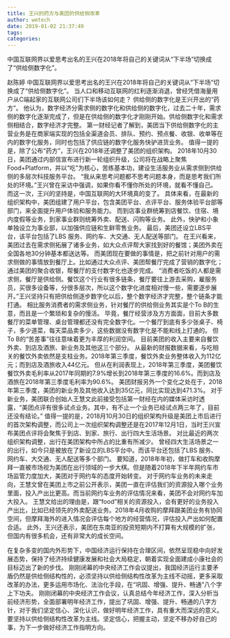 ```yaml
---
title: 王兴的药方与美团的供给侧改革
author: wetech
date: 2019-01-02 21:37:49
tags: 
categories: 
---
```

中国互联网界以爱思考出名的王兴在2018年将自己的关键词从“下半场”切换成了“供给侧数字化”。
<!-- more -->
赵陈婷
中国互联网界以爱思考出名的王兴在2018年将自己的关键词从“下半场”切换成了“供给侧数字化”。
当人口和移动互联网的红利逐渐消退，曾经凭借海量用户从C端起家的互联网公司们下半场该如何走？
供给侧的数字化是王兴开出的“药方”。
他认为，数字经济分需求侧的数字化和供给侧的数字化，过去二十年，需求侧的数字化逐渐完成了，但是在供给侧的数字化才刚刚开始。供给侧数字化和需求侧相结合，数字经济才完整。
第一财经记者了解到，美团当下供给侧数字化的主营业务是在商家端实现的包括全渠道会员、排队、预约、预点餐、收银、收单等在内的数字化服务，同时也包括了供应链的数字化服务快驴进货业务。
值得一提的是，除了公布“药方”，王兴在2018年还调整了美团的组织架构。
2018年10月30日，美团通过内部信宣布进行新一轮组织升级，公司将在战略上聚焦Food+Platform，并以“吃”为核心，苦练基本功，建设生活服务业从需求侧到供给侧的多层次科技服务平台。
“我从来思考问题都不思考问题本身，而是思考我们所处的环境。”王兴曾在采访中强调，如果你看不懂你所处的环境，就看不懂自己。
而这一次，王兴的坚持是，中国互联网的大环境真的变了。
具体来看，在最新的组织架构中，美团组建了用户平台，包含美团平台、点评平台、服务体验平台部等部门，来全面提升用户体验和服务能力。
而到店事业群统筹到店餐饮、住宿、境内度假等业务，到家事业群则统筹外卖、配送、闪购等业务。
此外，快驴和小象单独设立为事业部，以加强供应链和生鲜零售业务。
最后，美团还设立LBS平台，该平台包括了LBS 服务、网约车、大交通、无人配送等部门。
在王兴看来，美团过去在需求侧拓展了诸多业务，如大众点评帮大家找到好的餐馆；美团外卖在全国各地30分钟基本都送达等。
而美团现在要做的事情是，把之前针对用户的需求侧做的事情放到餐厅上。比如通过大众点评、美团帮餐厅完成了营销的数字化；通过美团的聚合收银，帮餐厅的支付数字化也逐步完成。
“消费者吃饭的人都是需求侧，餐厅是供给侧。餐饮这个行业有很多链条，餐厅要往上游去采购，雇服务员，买很多设备等，分很多层次，所以这个数字化进度相对慢一些，需要逐步展开。”王兴坚持只有把供给侧逐步数字化以后，整个数字经济才完整，整个链条才能打通。
相比服务消费者的需求侧业务，针对餐厅的供给侧业务其实是个To B的生意，而且是一个繁琐和复杂的慢活。
毕竟，餐厅经营涉及方方面面，目前大多数餐厅的菜单管理、桌台管理都还没有完全数字化。一个餐厅到底有多少张桌子、椅子，多少道菜，每天菜品卖多少，这些数据没有数字化是不能和线上打通的。
但To B的“苦差事”往往意味着更为丰厚的利润空间。
目前美团的收入主要来自餐饮外卖、到店及酒旅、新业务及其他这三个部分。
从最新的财报数据来看，与吃相关的餐饮外卖依然是支柱业务。2018年第三季度，餐饮外卖业务整体收入为112亿元；而到店及酒旅收入44亿元。
但从在利润表现上，2018年第三季度，美团餐饮餐饮外卖毛利率从2017年同期的7.9%增长到2018年第三季度的16.6%。而到店及酒旅在2018年第三季度毛利率为90.6%。
美团财报另外一个变化之处在于，2018年第三季度，美团的新业务及其他收入达到35亿元，同比实现达到471.3%。
对于新业务，美团联合创始人王慧文此前接受包括第一财经在内的媒体采访时透露，“美团点评有很多试点业务。其中，有不止一个业务已经试点两三年了，目前还没有结论。”
值得一提的是，2018月10月30日的组织架构升级是美团上市后进行的首次架构调整，而公司上一次组织架构调整还是在2017年12月1日，当时王兴宣布美团点评将会聚焦于到店、到家、旅行、出行四大生活场景。
对比最近的两次组织架构调整，出行在美团架构中所占的比重有所减少。
曾经四大生活场景之一的出行，如今只是被放在了新设立的LBS平台中。而该平台还包括了LBS 服务、网约车、大交通、无人配送等多个部门。
要知道，2018年年初，做打车和收购摩拜一直被市场视为美团在出行领域的一步大棋。但是随着2018年下半年网约车市场监管力度加大，美团对于网约车的态度开始转变。
对于网约车业务的未来走向，王慧文曾在美团上市之前公开表示，美团一直在评估我们的资源投入哪个业务里面，投入产出比更高。而当前网约车业务的评估情况来看，美团不会对网约车加大投入。
王慧文给出的理由是，跟“food”相关的资源投入，会有更好的业务投入产出比，比如已经领先的外卖配送业务。2018年4月收购的摩拜跟美团业务有协同空间，但摩拜海外的进入情况会评估每个地方的经营情况，评估投入产出如何配置合适。
此外，王兴还表示，美团在东南亚的投资短期内不打算有大规模的扩张，但国内有很多机会，还有非常大的成长空间。
 
 
在复杂多变的国内外形势下，中国经济运行保持在合理区间，依然呈现稳中向好发展态势，保持了经济持续健康发展和社会大局稳定，朝着实现全面建成小康社会的目标迈出了新的步伐。
刚刚闭幕的中央经济工作会议提出，我国经济运行主要矛盾仍然是供给侧结构性的，必须坚持以供给侧结构性改革为主线不动摇，更多采取改革的办法，更多运用市场化、法治化手段，在“巩固、增强、提升、畅通”八个字上下功夫。
刚刚闭幕的中央经济工作会议，认真总结今年经济工作，深入分析当前经济形势，全面部署明年经济工作，提出了巩固、增强、提升、畅通的八字方针，对于我们坚定信心、深化认识，做好明年经济工作，具有重大而深远的意义。
要坚持以供给侧结构性改革为主线。坚定信心，把握主动，坚定不移办好自己的事，为下一步做好经济工作指明方向。
